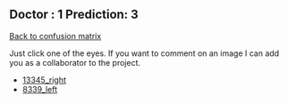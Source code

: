 ## Doctor : 1 Prediction: 3 ##
[Back to confusion matrix](https://github.com/juliandewit/kaggle_retinopathy/blob/master/matrix.md)

Just click one of the eyes.
If you want to comment on an image I can add you as a collaborator to the project.

- [13345_right](xx)
- [8339_left](xx)




